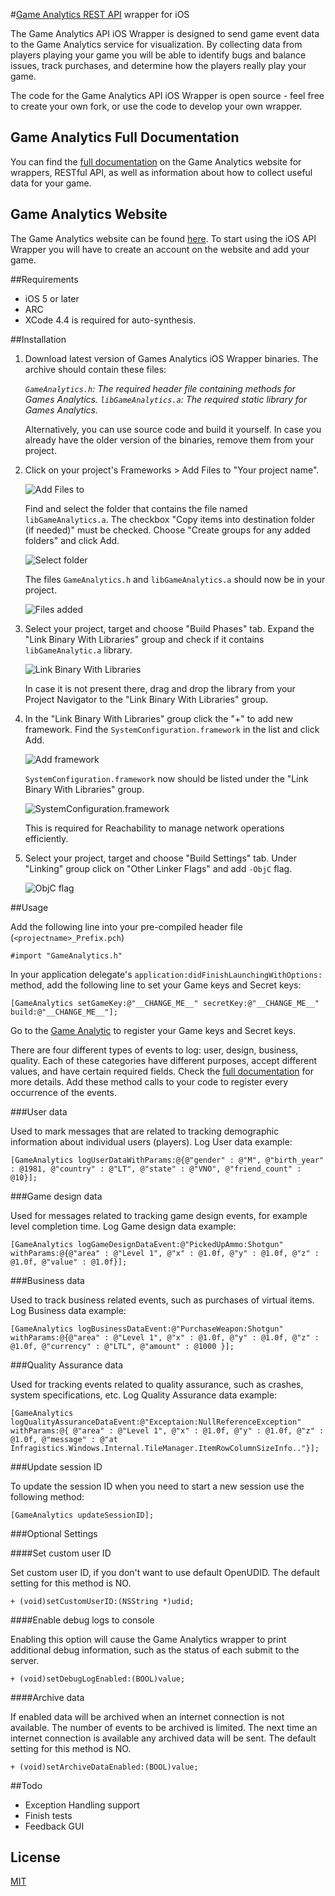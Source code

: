 #[Game Analytics REST API](https://beta.gameanalytics.com/docs/restful.html) wrapper for iOS


The Game Analytics API iOS Wrapper is designed to send game event data to the Game Analytics service for visualization. By collecting data from players playing your game you will be able to identify bugs and balance issues, track purchases, and determine how the players really play your game.

The code for the Game Analytics API iOS Wrapper is open source - feel free to create your own fork, or use the code to develop your own wrapper.

## Game Analytics Full Documentation

You can find the [full documentation](http://beta.gameanalytics.com/docs) on the Game Analytics website for wrappers, RESTful API, as well as information about how to collect useful data for your game.

## Game Analytics Website

The Game Analytics website can be found [here](http://beta.gameanalytics.com/).
To start using the iOS API Wrapper you will have to create an account on the website and add your game.


##Requirements

- iOS 5 or later
- ARC
- XCode 4.4 is required for auto-synthesis.

##Installation

1. Download latest version of Games Analytics iOS Wrapper binaries.
	The archive should contain these files:

	*`GameAnalytics.h`: The required header file containing methods for Games Analytics.*
	*`libGameAnalytics.a`: The required static library for Games Analytics.*
	
	Alternatively, you can use source code and build it yourself. 
	In case you already have the older version of the binaries, remove them from your project.

2. Click on your project's Frameworks > Add Files to "Your project name".

	![Add Files to](https://github.com/saleksandras/GA-iOS-Wrapper/raw/master/Screenshots/addfiles.png)
	
	Find and select the folder that contains the file named `libGameAnalytics.a`.
	The checkbox "Copy items into destination folder (if needed)" must be checked.
	Choose "Create groups for any added folders" and click Add.  
	
	![Select folder](https://github.com/saleksandras/GA-iOS-Wrapper/raw/master/Screenshots/selectfolder.png)
	
	The files `GameAnalytics.h` and `libGameAnalytics.a` should now be in your project.
	
	![Files added](https://github.com/saleksandras/GA-iOS-Wrapper/raw/master/Screenshots/filesadded.png)

3. Select your project, target and choose "Build Phases" tab.
	Expand the "Link Binary With Libraries" group and check if it contains `libGameAnalytic.a` library.
	
	![Link Binary With Libraries](https://github.com/saleksandras/GA-iOS-Wrapper/raw/master/Screenshots/linkbinary.png)
	
	In case it is not present there, drag and drop the library from your Project Navigator to the "Link Binary With Libraries" group.

4. In the "Link Binary With Libraries" group click the "+" to add new framework.
	Find the `SystemConfiguration.framework` in the list and click Add.
	
	![Add framework](https://github.com/saleksandras/GA-iOS-Wrapper/raw/master/Screenshots/addframework.png)
	
	`SystemConfiguration.framework` now should be listed under the "Link Binary With Libraries" group.
	
	![SystemConfiguration.framework](https://github.com/saleksandras/GA-iOS-Wrapper/raw/master/Screenshots/systemconfig.png)
	
	This is required for Reachability to manage network operations efficiently.

5. Select your project, target and choose "Build Settings" tab.
	Under "Linking" group click on "Other Linker Flags" and add `-ObjC` flag. 
	
	![ObjC flag](https://github.com/saleksandras/GA-iOS-Wrapper/raw/master/Screenshots/objc.png)


##Usage

Add the following line into your pre-compiled header file (`<projectname>_Prefix.pch`) 

    #import "GameAnalytics.h"

In your application delegate's `application:didFinishLaunchingWithOptions:` method, add the following line to set your Game keys and Secret keys:

    [GameAnalytics setGameKey:@"__CHANGE_ME__" secretKey:@"__CHANGE_ME__" build:@"__CHANGE_ME__"];

Go to the [Game Analytic](https://beta.gameanalytics.com) to register your Game keys and Secret keys.

There are four different types of events to log: user, design, business, quality.
Each of these categories have different purposes, accept different values, and have certain required fields. 
Check the [full documentation](http://beta.gameanalytics.com/docs) for more details. 
Add these method calls to your code to register every occurrence of the events.

###User data

Used to mark messages that are related to tracking demographic information about individual users (players). 
Log User data example:

    [GameAnalytics logUserDataWithParams:@{@"gender" : @"M", @"birth_year" : @1981, @"country" : @"LT", @"state" : @"VNO", @"friend_count" : @10}];

###Game design data

Used for messages related to tracking game design events, for example level completion time.
Log Game design data example:

    [GameAnalytics logGameDesignDataEvent:@"PickedUpAmmo:Shotgun" withParams:@{@"area" : @"Level 1", @"x" : @1.0f, @"y" : @1.0f, @"z" : @1.0f, @"value" : @1.0f}];

###Business data

Used to track business related events, such as purchases of virtual items.
Log Business data example:

    [GameAnalytics logBusinessDataEvent:@"PurchaseWeapon:Shotgun" withParams:@{@"area" : @"Level 1", @"x" : @1.0f, @"y" : @1.0f, @"z" : @1.0f, @"currency" : @"LTL", @"amount" : @1000 }];

###Quality Assurance data

Used for tracking events related to quality assurance, such as crashes, system specifications, etc.
Log Quality Assurance data example:

    [GameAnalytics logQualityAssuranceDataEvent:@"Exceptaion:NullReferenceException" withParams:@{ @"area" : @"Level 1", @"x" : @1.0f, @"y" : @1.0f, @"z" : @1.0f, @"message" : @"at Infragistics.Windows.Internal.TileManager.ItemRowColumnSizeInfo.."}];

###Update session ID

To update the session ID when you need to start a new session use the following method:     

    [GameAnalytics updateSessionID];
    
    
###Optional Settings

####Set custom user ID

Set custom user ID, if you don't want to use default OpenUDID.
The default setting for this method is NO.

	+ (void)setCustomUserID:(NSString *)udid;

####Enable debug logs to console

Enabling this option will cause the Game Analytics wrapper to print additional debug information, such as the status of each submit to the server.

	+ (void)setDebugLogEnabled:(BOOL)value;

####Archive data

If enabled data will be archived when an internet connection is not available.
The number of events to be archived is limited.
The next time an internet connection is available any archived data will be sent.
The default setting for this method is NO.

	+ (void)setArchiveDataEnabled:(BOOL)value;


##Todo

- Exception Handling support
- Finish tests
- Feedback GUI

## License

[MIT](http://opensource.org/licenses/MIT)